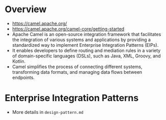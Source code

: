# Overview

- https://camel.apache.org/
- https://camel.apache.org/camel-core/getting-started
- Apache Camel is an open-source integration framework that facilitates
  the integration of various systems and applications by providing a
  standardized way to implement Enterprise Integration Patterns (EIPs).
- It enables developers to define routing and mediation rules in a
  variety of domain-specific languages (DSLs), such as Java, XML,
  Groovy, and Kotlin.
- Camel simplifies the process of connecting different systems,
  transforming data formats, and managing data flows between endpoints.

# Enterprise Integration Patterns

- More details in `design-pattern.md`
